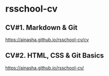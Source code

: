 # rsschool-cv

##  CV#1. Markdown & Git
https://ainasha.github.io/rsschool-cv/cv

## CV#2. HTML, CSS & Git Basics
https://ainasha.github.io/rsschool-cv/
